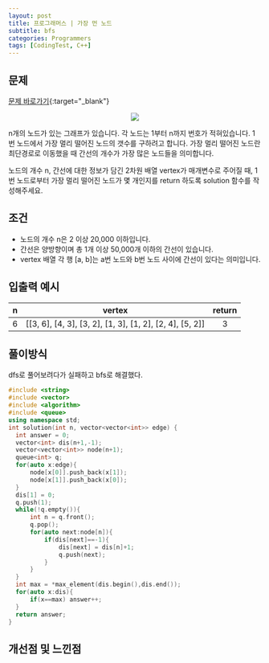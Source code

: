 ```yaml
---
layout: post
title: 프로그래머스 | 가장 먼 노드
subtitle: bfs
categories: Programmers
tags: [CodingTest, C++]
---
```


## 문제
[문제 바로가기](https://school.programmers.co.kr/learn/courses/30/lessons/49189?language=cpp){:target="_blank"}

<p align ="center">
<image src="https://user-images.githubusercontent.com/41900899/183275742-19899d93-d2f0-4a8a-afc7-433257f9bc11.png"></p>



n개의 노드가 있는 그래프가 있습니다. 각 노드는 1부터 n까지 번호가 적혀있습니다. 1번 노드에서 가장 멀리 떨어진 노드의 갯수를 구하려고 합니다. 가장 멀리 떨어진 노드란 최단경로로 이동했을 때 간선의 개수가 가장 많은 노드들을 의미합니다.

노드의 개수 n, 간선에 대한 정보가 담긴 2차원 배열 vertex가 매개변수로 주어질 때, 1번 노드로부터 가장 멀리 떨어진 노드가 몇 개인지를 return 하도록 solution 함수를 작성해주세요.

## 조건

- 노드의 개수 n은 2 이상 20,000 이하입니다.
- 간선은 양방향이며 총 1개 이상 50,000개 이하의 간선이 있습니다.
- vertex 배열 각 행 [a, b]는 a번 노드와 b번 노드 사이에 간선이 있다는 의미입니다.


## 입출력 예시

  |n|vertex|return|
  |:--:|:--:|:--:|
  |6|[[3, 6], [4, 3], [3, 2], [1, 3], [1, 2], [2, 4], [5, 2]]|3|
  
  

## 풀이방식
  dfs로 풀어보려다가 실패하고 bfs로 해결했다.

  ```cpp
#include <string>
#include <vector>
#include <algorithm>
#include <queue>
using namespace std;
int solution(int n, vector<vector<int>> edge) {
    int answer = 0;
    vector<int> dis(n+1,-1);
    vector<vector<int>> node(n+1);
    queue<int> q;
    for(auto x:edge){
        node[x[0]].push_back(x[1]);
        node[x[1]].push_back(x[0]);
    }
    dis[1] = 0;
    q.push(1);
    while(!q.empty()){
        int n = q.front();
        q.pop();
        for(auto next:node[n]){
            if(dis[next]==-1){
                dis[next] = dis[n]+1;
                q.push(next);
            }
        }
    }
    int max = *max_element(dis.begin(),dis.end());
    for(auto x:dis){
        if(x==max) answer++;
    }
    return answer;
}
```

## 개선점 및 느낀점
